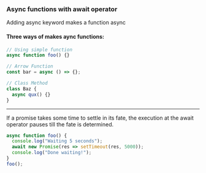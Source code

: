 ### Async functions with await operator

Adding async keyword makes a function async

#### Three ways of makes aync functions:

```js
// Using simple function
async function foo() {}

// Arrow Function
const bar = async () => {};

// Class Method
class Baz {
  async qux() {}
}
```

---

If a promise takes some time to settle in its fate, the execution at the await operator pauses till the fate is determined.

```js
async function foo() {
  console.log("Waiting 5 seconds");
  await new Promise(res => setTimeout(res, 5000));
  console.log("Done waiting!");
}
foo();
```
